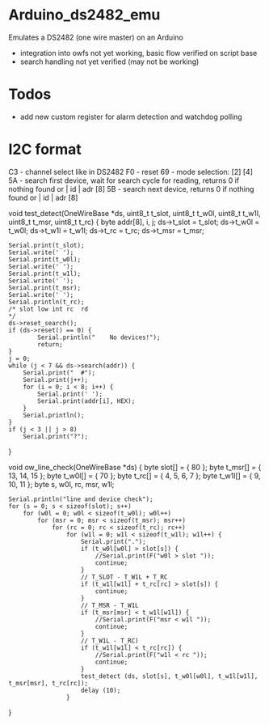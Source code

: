 # Arduino_ds2482_emu
Emulates a DS2482 (one wire master) on an Arduino
- integration into owfs not yet working, basic flow verified on script base
- search handling not yet verified (may not be working)

# Todos
- add new custom register for alarm detection and watchdog polling

# I2C format
C3 - channel select like in DS2482
F0 - reset 
69 - mode selection: [2] [4]
5A - search first device, wait for search cycle for reading, returns 0 if nothing found or | id | adr [8]
5B - search next device, returns 0 if nothing found or | id | adr [8]

void test_detect(OneWireBase *ds, uint8_t t_slot, uint8_t t_w0l, uint8_t t_w1l, uint8_t t_msr, uint8_t t_rc)
{
	byte addr[8], i, j;
	ds->t_slot = t_slot;
	ds->t_w0l = t_w0l;
	ds->t_w1l = t_w1l; 
	ds->t_rc = t_rc;
	ds->t_msr = t_msr;

	Serial.print(t_slot);
	Serial.write(' ');
	Serial.print(t_w0l);
	Serial.write(' ');
	Serial.print(t_w1l);
	Serial.write(' ');
	Serial.print(t_msr);
	Serial.write(' ');
	Serial.println(t_rc);
	/* slot	low	int	rc 	rd
	*/
	ds->reset_search();
	if (ds->reset() == 0) {
			Serial.println("	No devices!");
			return;
	}
	j = 0;
	while (j < 7 && ds->search(addr)) {
		Serial.print("	#");
		Serial.print(j++);
		for (i = 0; i < 8; i++) {
			Serial.print(' ');
			Serial.print(addr[i], HEX);
		}
		Serial.println();
	}
	if (j < 3 || j > 8)
		Serial.print("?");
}

void ow_line_check(OneWireBase *ds) {
	byte slot[] = { 80 };
	byte t_msr[] = { 13, 14, 15 };
	byte t_w0l[] = { 70 };
	byte t_rc[] = { 4, 5, 6, 7 };
	byte t_w1l[] = { 9, 10, 11 };
	byte s, w0l, rc, msr, w1l;

	Serial.println("line and device check");
	for (s = 0; s < sizeof(slot); s++)
		for (w0l = 0; w0l < sizeof(t_w0l); w0l++)
			for (msr = 0; msr < sizeof(t_msr); msr++)
				for (rc = 0; rc < sizeof(t_rc); rc++)
					for (w1l = 0; w1l < sizeof(t_w1l); w1l++) {
						Serial.print(".");
						if (t_w0l[w0l] > slot[s]) {
							//Serial.print(F("w0l > slot "));
							continue;
						}
						// T_SLOT - T_W1L + T_RC
						if (t_w1l[w1l] + t_rc[rc] > slot[s]) {
							continue;
						}
						// T_MSR - T_W1L
						if (t_msr[msr] < t_w1l[w1l]) {
							//Serial.print(F("msr < w1l "));
							continue;
						}
						// T_W1L - T_RC)
						if (t_w1l[w1l] < t_rc[rc]) {
							//Serial.print(F("w1l < rc "));
							continue;
						}
						test_detect (ds, slot[s], t_w0l[w0l], t_w1l[w1l], t_msr[msr], t_rc[rc]);
						delay (10);
					}
}

